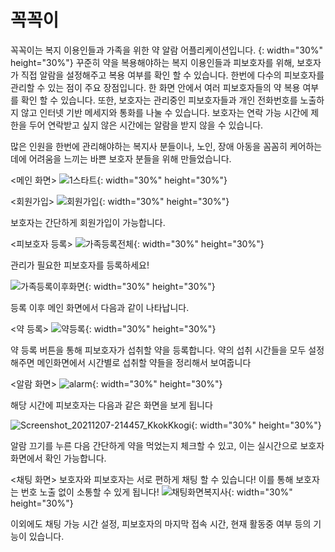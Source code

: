# 꼭꼭이
꼭꼭이는 복지 이용인들과 가족을 위한 약 알람 어플리케이션입니다. 
{: width="30%" height="30%"}
꾸준히 약을 복용해야하는 복지 이용인들과 피보호자를 위해, 보호자가 직접 알람을 설정해주고 복용 여부를 확인 할 수 있습니다. 
한번에 다수의 피보호자를 관리할 수 있는 점이 주요 장점입니다. 한 화면 안에서 여러 피보호자들의 약 복용 여부를 확인 할 수 있습니다.
또한, 보호자는 관리중인 피보호자들과 개인 전화번호를 노출하지 않고 인터넷 기반 메세지와 통화를 나눌 수 있습니다. 
보호자는 연락 가능 시간에 제한을 두어 연락받고 싶지 않은 시간에는 알람을 받지 않을 수 있습니다.

많은 인원을 한번에 관리해야하는 복지사 분들이나, 노인, 장애 아동을 꼼꼼히 케어하는데에 어려움을 느끼는 바쁜 보호자 분들을 위해 만들었습니다.

<메인 화면>
![1스타트](https://user-images.githubusercontent.com/71186266/157550465-5fe66099-b1c0-4753-af1d-3e00274e25f9.jpg){: width="30%" height="30%"}

  
  
  
<회원가입>
![회원가입](https://user-images.githubusercontent.com/71186266/157550462-debbf542-a5d1-430f-b28b-ca28e9d8e116.jpg){: width="30%" height="30%"}

보호자는 간단하게 회원가입이 가능합니다.


<피보호자 등록>
![가족등록전체](https://user-images.githubusercontent.com/71186266/157550441-688f1130-89bc-4401-89d3-165e9a77bb53.png){: width="30%" height="30%"}

관리가 필요한 피보호자를 등록하세요!

![가족등록이후화면](https://user-images.githubusercontent.com/71186266/157550434-ccb991cb-0643-4e6e-a7d3-9b80391e399f.jpg){: width="30%" height="30%"}

등록 이후 메인 화면에서 다음과 같이 나타납니다.

<약 등록>
![약등록](https://user-images.githubusercontent.com/71186266/157550450-fedadc7d-29ce-4c00-8f81-82ec14b456fb.jpg){: width="30%" height="30%"}

약 등록 버튼을 통해 피보호자가 섭취할 약을 등록합니다.
약의 섭취 시간들을 모두 설정해주면
메인화면에서 시간별로 섭취할 약들을 정리해서 보여줍니다

<알람 화면>
![alarm](https://user-images.githubusercontent.com/71186266/157550430-950fbd89-2b26-4b7e-b896-545de2bca5e0.png){: width="30%" height="30%"}

해당 시간에 피보호자는 다음과 같은 화면을 보게 됩니다

![Screenshot_20211207-214457_KkokKkogi](https://user-images.githubusercontent.com/71186266/157550431-e2f0714c-1b00-4bbd-ab33-aab353898012.jpg){: width="30%" height="30%"}

알람 끄기를 누른 다음 간단하게 약을 먹었는지 체크할 수 있고,
이는 실시간으로 보호자 화면에서 확인 가능합니다.

<채팅 화면>
보호자와 피보호자는 서로 편하게 채팅 할 수 있습니다! 이를 통해 보호자는 번호 노출 없이 소통할 수 있게 됩니다!
![채팅화면복지사](https://user-images.githubusercontent.com/71186266/157550453-94ac7fc6-6e97-425f-9228-1091fa9e1370.jpg){: width="30%" height="30%"}

이외에도 채팅 가능 시간 설정, 피보호자의 마지막 접속 시간, 현재 활동중 여부 등의 기능이 있습니다.
